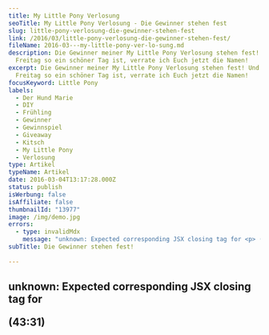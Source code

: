 ```yaml
---
title: My Little Pony Ver­lo­sung
seoTitle: My Little Pony Verlosung - Die Gewinner stehen fest
slug: little-pony-verlosung-die-gewinner-stehen-fest
link: /2016/03/little-pony-verlosung-die-gewinner-stehen-fest/
fileName: 2016-03---my-little-pony-ver-lo-sung.md
description: Die Gewinner meiner My Little Pony Verlosung stehen fest! Und weil
  Freitag so ein schöner Tag ist, verrate ich Euch jetzt die Namen!
excerpt: Die Gewinner meiner My Little Pony Verlosung stehen fest! Und weil
  Freitag so ein schöner Tag ist, verrate ich Euch jetzt die Namen!
focusKeyword: Little Pony
labels:
  - Der Hund Marie
  - DIY
  - Frühling
  - Gewinner
  - Gewinnspiel
  - Giveaway
  - Kitsch
  - My Little Pony
  - Verlosung
type: Artikel
typeName: Artikel
date: 2016-03-04T13:17:28.000Z
status: publish
isWerbung: false
isAffiliate: false
thumbnailId: "13977"
image: /img/demo.jpg
errors:
  - type: invalidMdx
    message: "unknown: Expected corresponding JSX closing tag for <p> (43:31)"
subTitle: Die Ge­win­ner stehen fest!
  
---
```


## unknown: Expected corresponding JSX closing tag for <p> (43:31)

<!--
**Freitag ist ein schöner Tag! Und weil das so ist, habe ich heute was wirklich
Schönes für Euch!**

![Little Pony](http://cardamonchai.com/wp-content/uploads/2016/03/24988699312_08b4c7bf9e_z-640x427.jpg "My Little Pony aus meiner Herde")

Die Gewinner meiner My Little Pony Verlosung stehen fest! Vielen Dank, an alle,
die teilgenommen haben! Alle Gewinner/innen wurden per E-Mail benachrichtigt,
sobald ich Eure Post-Adressen habe, gehen die bunten Pferdchen Euch raus.

## Je ein My Little Pony aus meiner Herde haben gewonnen

- Iris
- Nina
- Jessi
- Joanna
- Falko
- Andrea

![Little Pony](http://cardamonchai.com/wp-content/uploads/2016/03/25106861825_c9218b0139_z-640x427.jpg "Schon bald in einem neuen Zuhause")

Ein fröhliches Wiehern in die Runde und eine Runde buntes Glitzerkonfetti für
alle! Habt ein schönes Wochenende und bleibt mir treu, ich würde mich wirklich
sehr freuen, auch in Zukunft den ein oder anderen Kommentar von Euch hier oder
auf meiner [Facebook-Seite](http://www.facebook.com/cardamonchai) zu finden!

Und weil der Tag so wunderbar frühlingshaft, sonnig und strahlend schön ist,
hier noch einen schönen Text von DER HUND MARIE für die Gewinner. Er geht mir
einfach nie aus dem Kopf, heute ist der richtige Tag, um ihn mit Euch zu teilen.

<blockquote>
## Am vermaledeiten Pool
Könnte sein du siehst mich nie mehr schlafen
Bleib alleine ich werd heut nicht mehr wachen, nein

Keine Felsen ich suche Kakteen Pausen sind nicht vorgesehen

Ich entdecke eine sehr ruhige Art an mir Gegenstände an die Wände zu werfen,

Zu betrachten als wären es Scherben So wie mein Gedächtnis

So wie mein Gefühl Wie damals beißend am vermaledeiten Pool

In der Hand ein Herz oder war's ihr Glas? Ich erinnere nicht was zuerst zerbrach

Und ich hör mich noch sagen Ich hör mich noch sagen

Denkt man in Momenten wie diesen am besten an morgen? In Momenten wie diesen am
besten an morgen, an morgen?

Denkt man in Momenten wie diesen am besten an morgen? In Momenten wie diesen am
besten an morgen, an morgen?</blockquote>

-->

  